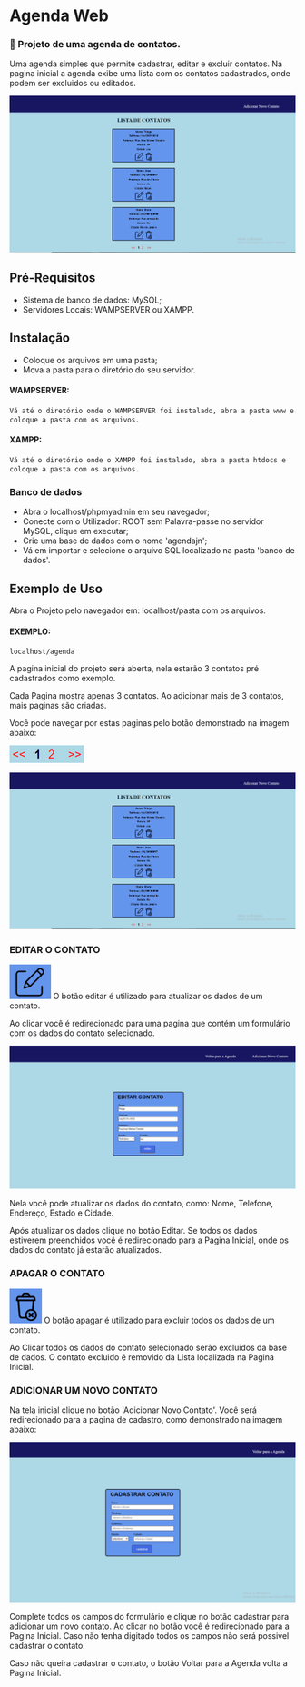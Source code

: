 # Agenda Web

### 📕 Projeto de uma agenda de contatos.
Uma agenda simples que permite cadastrar, editar e excluir contatos. Na pagina inicial a agenda exibe uma lista com os contatos cadastrados, onde podem ser excluidos ou editados.

![screenshot](screenshots/PaginaInicial.png)

## Pré-Requisitos

* Sistema de banco de dados: MySQL;
* Servidores Locais: WAMPSERVER ou XAMPP.

## Instalação

* Coloque os arquivos em uma pasta;
* Mova a pasta para o diretório do seu servidor.

#### WAMPSERVER:
```
Vá até o diretório onde o WAMPSERVER foi instalado, abra a pasta www e coloque a pasta com os arquivos.
```

#### XAMPP:
```
Vá até o diretório onde o XAMPP foi instalado, abra a pasta htdocs e coloque a pasta com os arquivos.
```

### Banco de dados

* Abra o localhost/phpmyadmin em seu navegador;
* Conecte com o Utilizador: ROOT sem Palavra-passe no servidor MySQL, clique em executar;
* Crie uma base de dados com o nome 'agendajn';
* Vá em importar e selecione o arquivo SQL localizado na pasta 'banco de dados'.

## Exemplo de Uso

Abra o Projeto pelo navegador em: localhost/pasta com os arquivos.

#### EXEMPLO:
```
localhost/agenda
```

A pagina inicial do projeto será aberta, nela estarão 3 contatos pré cadastrados como exemplo.

Cada Pagina mostra apenas 3 contatos. Ao adicionar mais de 3 contatos, mais paginas são criadas.

Você pode navegar por estas paginas pelo botão demonstrado na imagem abaixo:

![screenshot](screenshots/BotaoPagina.png)

![screenshot](screenshots/PaginaInicial.png)

### EDITAR O CONTATO

![screenshot](screenshots/BotaoEditar.png) O botão editar é utilizado para atualizar os dados de um contato.

Ao clicar você é redirecionado para uma pagina que contém um formulário com os dados do contato selecionado. 

![screenshot](screenshots/PaginaEditar.png)

Nela você pode atualizar os dados do contato, como: Nome, Telefone, Endereço, Estado e Cidade.

Após atualizar os dados clique no botão Editar. Se todos os dados estiverem preenchidos você é redirecionado para a Pagina Inicial, onde os dados do contato já estarão atualizados.

### APAGAR O CONTATO

![screenshot](screenshots/BotaoExcluir.png) O botão apagar é utilizado para excluir todos os dados de um contato.

Ao Clicar todos os dados do contato selecionado serão excluidos da base de dados. O contato excluido é removido da Lista localizada na Pagina Inicial.

### ADICIONAR UM NOVO CONTATO

Na tela inicial clique no botão 'Adicionar Novo Contato'. Você será redirecionado para a pagina de cadastro, como demonstrado na imagem abaixo:

![screenshot](screenshots/PaginaCadastrar.png)

Complete todos os campos do formulário e clique no botão cadastrar para adicionar um novo contato. Ao clicar no botão você é redirecionado para a Pagina Inicial. Caso não tenha digitado todos os campos não será possivel cadastrar o contato. 

Caso não queira cadastrar o contato, o botão Voltar para a Agenda volta a Pagina Inicial.

